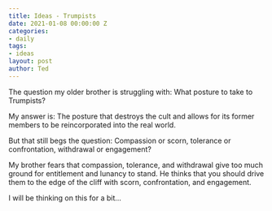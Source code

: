 ```yaml
---
title: Ideas - Trumpists
date: 2021-01-08 00:00:00 Z
categories:
- daily
tags:
- ideas
layout: post
author: Ted
---
```


The question my older brother is struggling with: What posture to take to Trumpists? 

My answer is: The posture that destroys the cult and allows for its former members to be reincorporated into the real world.

But that still begs the question: Compassion or scorn, tolerance or confrontation, withdrawal or engagement?

My brother fears that compassion, tolerance, and withdrawal give too much ground for entitlement and lunancy to stand. He thinks that you should drive them to the edge of the cliff with scorn, confrontation, and engagement. 

I will be thinking on this for a bit...
